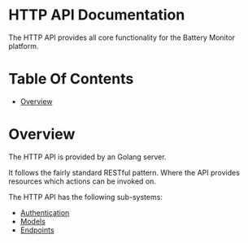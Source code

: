 # HTTP API Documentation
The HTTP API provides all core functionality for the Battery Monitor platform.  

# Table Of Contents
- [Overview](#overview)

# Overview
The HTTP API is provided by an Golang server.  

It follows the fairly standard RESTful pattern. Where the API provides 
resources which actions can be invoked on.  

The HTTP API has the following sub-systems:

- [Authentication](/server/docs/Authentication.md)
- [Models](/server/docs/Models.md)
- [Endpoints](/server/docs/Endpoints.md)
